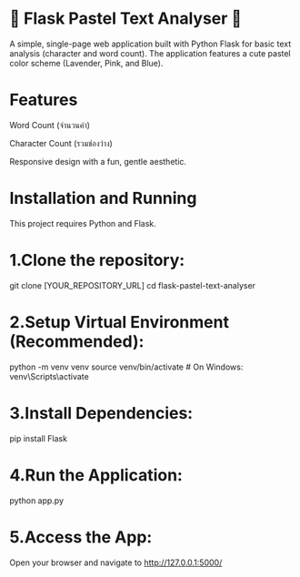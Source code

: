 # 🎀 Flask Pastel Text Analyser 🎀

A simple, single-page web application built with Python Flask for basic text analysis (character and word count). The application features a cute pastel color scheme (Lavender, Pink, and Blue).

# Features

Word Count (จำนวนคำ)

Character Count (รวมช่องว่าง)

Responsive design with a fun, gentle aesthetic.

# Installation and Running

This project requires Python and Flask.

# 1.Clone the repository:

git clone [YOUR_REPOSITORY_URL]
cd flask-pastel-text-analyser


# 2.Setup Virtual Environment (Recommended):

python -m venv venv
source venv/bin/activate  # On Windows: venv\Scripts\activate


# 3.Install Dependencies:

pip install Flask


# 4.Run the Application:

python app.py


# 5.Access the App:
Open your browser and navigate to http://127.0.0.1:5000/
